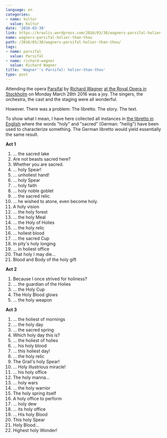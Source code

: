 ```yaml
---
language: en
categories:
- name: kultur
  value: Kultur
date: '2016-03-30'
link: https://kraulis.wordpress.com/2016/03/30/wagners-parsifal-holier-than-thou/
name: wagners-parsifal-holier-than-thou
path: /2016/03/30/wagners-parsifal-holier-than-thou/
tags:
- name: parsifal
  value: Parsifal
- name: richard-wagner
  value: Richard Wagner
title: 'Wagner''s Parsifal: holier-than-thou'
type: post
---
```

Attending the opera [Parsifal](https://en.wikipedia.org/wiki/Parsifal) by [Richard Wagner](https://en.wikipedia.org/wiki/Richard_Wagner) [at the Royal Opera in Stockholm](http://www.operan.se/parsifal/) on Monday March 28th 2016 was a joy. The singers, the orchestra, the cast and the staging were all wonderful.

However. There was a problem: The libretto. The story. The text.

To show what I mean, I have here collected all instances in [the libretto in English](http://www.impresario.ch/libretto/libwagpar_e.htm) where the words "holy" and "sacred" (German: "heilig") have been used to characterize something. The German libretto would yield essentially the same result.



**Act 1**

1. ... the sacred lake
2. Are not beasts sacred here?
3. Whether you are sacred.
4. ... holy Spear!
5. ... unholiest hand!
6. ... holy Spear
7. ... holy faith
8. ... holy noble goblet
9. ... the sacred relic.
10. ... he wished to atone, even become holy.
11. A holy vision
12. ... the holy forest
13. ... the holy Meal
14. ... the Holy of Holies
15. ... the holy relic
16. ... holiest blood
17. ... the sacred Cup
18. In pity's holy longing
19. ... in holiest office
20. That holy I may die...
21. Blood and Body of the holy gift

**Act 2**

1. Because I once strived for holiness?
2. ... the guardian of the Holies
3. ... the Holy Cup
4. The Holy Blood glows
5. ... the holy weapon

**Act 3**

1. ... the holiest of mornings
2. ... the holy day
3. ... the sacred spring
4. Which holy day this is?
5. ... the holiest of holies
6. ... his holy blood
7. ... this holiest day!
8. ... the holy relic
9. The Grail's holy Spear!
10. ... Holy illustrious miracle!
11. ... his holy office
12. The holy manna...
13. ... holy wars
14. ... the holy warrior
15. The holy spring itself
16. A holy office to perform
17. ... holy dew
18. ... its holy office
19. ... His holy Blood
20. This holy Spear
21. Holy Blood...
22. Highest holy Wonder!

